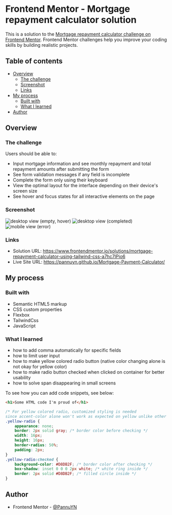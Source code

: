 # Frontend Mentor - Mortgage repayment calculator solution

This is a solution to the [Mortgage repayment calculator challenge on Frontend Mentor](https://www.frontendmentor.io/challenges/mortgage-repayment-calculator-Galx1LXK73). Frontend Mentor challenges help you improve your coding skills by building realistic projects. 

## Table of contents

- [Overview](#overview)
  - [The challenge](#the-challenge)
  - [Screenshot](#screenshot)
  - [Links](#links)
- [My process](#my-process)
  - [Built with](#built-with)
  - [What I learned](#what-i-learned)
- [Author](#author)

## Overview

### The challenge

Users should be able to:

- Input mortgage information and see monthly repayment and total repayment amounts after submitting the form
- See form validation messages if any field is incomplete
- Complete the form only using their keyboard
- View the optimal layout for the interface depending on their device's screen size
- See hover and focus states for all interactive elements on the page

### Screenshot

![desktop view (empty, hover)](desktop-view-empty-hover.png)
![desktop view (completed)](desktop-view-completed.png)
![mobile view (error)](mobile-view-error.png)

### Links

- Solution URL: https://www.frontendmentor.io/solutions/mortgage-repayment-calculator-using-tailwind-css-a7hc7IPio6
- Live Site URL: https://pannuyn.github.io/Mortgage-Payment-Calculator/

## My process

### Built with

- Semantic HTML5 markup
- CSS custom properties
- Flexbox
- TailwindCss
- JavaScript

### What I learned

- how to add comma automatically for specific fields
- how to limit user input
- how to make yellow colored radio button (native color changing alone is not okay for yellow color)
- how to make radio button checked when clicked on container for better usability
- how to solve span disappearing in small screens

To see how you can add code snippets, see below:

```html
<h1>Some HTML code I'm proud of</h1>
```
```css
/* For yellow colored radio, customized styling is needed
since accent-color alone won't work as expected on yellow unlike other colors */
.yellow-radio {
    appearance: none;  
    border: 2px solid gray; /* border color before checking */
    width: 16px;
    height: 16px;
    border-radius: 50%;
    padding: 2px;
}
.yellow-radio:checked {
    background-color: #D8DB2F; /* border color after checking */
    box-shadow: inset 0 0 0 2px white; /* white ring inside */
    border: 2px solid #D8DB2F; /* filled circle inside */
}  
```

## Author

- Frontend Mentor - [@PannuYN](https://www.frontendmentor.io/profile/PannuYN)